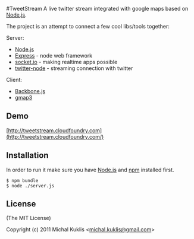 #TweetStream
A live twitter stream integrated with google maps based on [Node.js](http://nodejs.org).

The project is an attempt to connect a few cool libs/tools together: 

Server:

* [Node.js](http://nodejs.org)
* [Express](http://expressjs.com) - node web framework
* [socket.io](http://socket.io/) - making realtime apps possible
* [twitter-node](https://github.com/technoweenie/twitter-node) - streaming connection with twitter

Client:

* [Backbone.js](http://documentcloud.github.com/backbone/)
* [gmap3](http://gmap3.net/)

## Demo

[http://tweetstream.cloudfoundry.com](http://tweetstream.cloudfoundry.com/)

## Installation

In order to run it make sure you have [Node.js](http://nodejs.org) and [npm](http://npmjs.org/) installed first.

    $ npm bundle
    $ node ./server.js

## License 

(The MIT License)

Copyright (c) 2011 Michal Kuklis &lt;michal.kuklis@gmail.com&gt;


